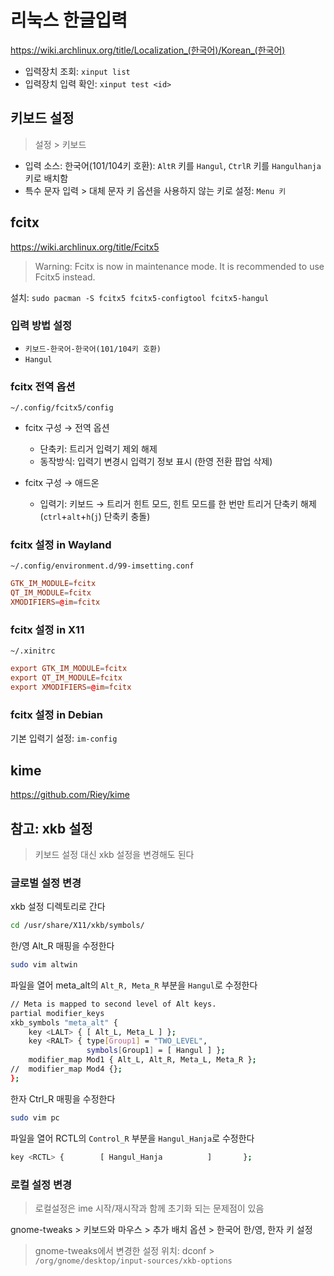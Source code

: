 # 리눅스 한글입력

<https://wiki.archlinux.org/title/Localization_(한국어)/Korean_(한국어)>

- 입력장치 조회: `xinput list`
- 입력장치 입력 확인: `xinput test <id>`

## 키보드 설정

> 설정 > 키보드

- 입력 소스: 한국어(101/104키 호환): `AltR` 키를 `Hangul`, `CtrlR` 키를 `Hangulhanja` 키로 배치함
- 특수 문자 입력 > 대체 문자 키 옵션을 사용하지 않는 키로 설정: `Menu 키`

## fcitx

<https://wiki.archlinux.org/title/Fcitx5>

> Warning: Fcitx is now in maintenance mode. It is recommended to use Fcitx5 instead.

설치: `sudo pacman -S fcitx5 fcitx5-configtool fcitx5-hangul`

### **입력 방법 설정**

- `키보드-한국어-한국어(101/104키 호환)`
- `Hangul`

### fcitx 전역 옵션

`~/.config/fcitx5/config`

- fcitx 구성 → 전역 옵션

  - 단축키: 트리거 입력기 제외 해제
  - 동작방식: 입력기 변경시 입력기 정보 표시 (한영 전환 팝업 삭제)

- fcitx 구성 → 애드온

  - 입력기: 키보드 → 트리거 힌트 모드, 힌트 모드를 한 번만 트리거 단축키 해제 (`ctrl`+`alt`+`h`(`j`) 단축키 충돌)

### fcitx 설정 in Wayland

`~/.config/environment.d/99-imsetting.conf`

```conf
GTK_IM_MODULE=fcitx
QT_IM_MODULE=fcitx
XMODIFIERS=@im=fcitx
```

### fcitx 설정 in X11

`~/.xinitrc`

```conf
export GTK_IM_MODULE=fcitx
export QT_IM_MODULE=fcitx
export XMODIFIERS=@im=fcitx
```

### fcitx 설정 in Debian

기본 입력기 설정: `im-config`

## kime

<https://github.com/Riey/kime>

## 참고: xkb 설정

> 키보드 설정 대신 xkb 설정을 변경해도 된다

### 글로벌 설정 변경

xkb 설정 디렉토리로 간다

```sh
cd /usr/share/X11/xkb/symbols/
```

한/영 Alt_R 매핑을 수정한다

```sh
sudo vim altwin
```

파일을 열어 meta_alt의 `Alt_R, Meta_R` 부분을 `Hangul`로 수정한다

```sh
// Meta is mapped to second level of Alt keys.
partial modifier_keys
xkb_symbols "meta_alt" {
    key <LALT> { [ Alt_L, Meta_L ] };
    key <RALT> { type[Group1] = "TWO_LEVEL",
                 symbols[Group1] = [ Hangul ] };
    modifier_map Mod1 { Alt_L, Alt_R, Meta_L, Meta_R };
//  modifier_map Mod4 {};
};
```

한자 Ctrl_R 매핑을 수정한다

```sh
sudo vim pc
```

파일을 열어 RCTL의 `Control_R` 부분을 `Hangul_Hanja`로 수정한다

```sh
key <RCTL> {        [ Hangul_Hanja          ]       };
```

### 로컬 설정 변경

> 로컬설정은 ime 시작/재시작과 함께 초기화 되는 문제점이 있음

gnome-tweaks > 키보드와 마우스 > 추가 배치 옵션 > 한국어 한/영, 한자 키 설정

> gnome-tweaks에서 변경한 설정 위치: dconf > `/org/gnome/desktop/input-sources/xkb-options`
